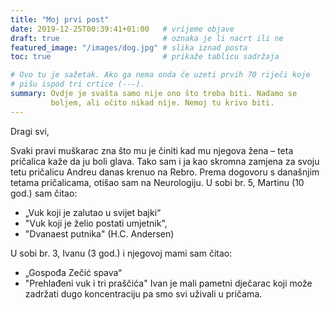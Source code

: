 ```yaml
---
title: "Moj prvi post"
date: 2019-12-25T00:39:41+01:00   # vrijeme objave
draft: true                       # oznaka je li nacrt ili ne
featured_image: "/images/dog.jpg" # slika iznad posta
toc: true                         # prikaže tablicu sadržaja

# Ovo tu je sažetak. Ako ga nema onda će uzeti prvih 70 riječi koje
# pišu ispod tri crtice (---).
summary: Ovdje je svašta samo nije ono što treba biti. Nadamo se
         boljem, ali očito nikad nije. Nemoj tu krivo biti.
---
```


Dragi svi,

Svaki pravi muškarac zna što mu je činiti kad mu njegova žena – teta pričalica kaže da ju boli glava.
Tako sam i ja kao skromna zamjena za svoju tetu pričalicu Andreu danas krenuo na Rebro.
Prema dogovoru s današnjim tetama pričalicama, otišao sam na Neurologiju.
U sobi br. 5, Martinu (10 god.) sam čitao:
- „Vuk koji je zalutao u svijet bajki“
- "Vuk koji je želio postati umjetnik",
- "Dvanaest putnika" (H.C. Andersen)

U sobi br. 3, Ivanu (3 god.) i njegovoj mami sam čitao:
- „Gospođa Zečić spava“
- "Prehlađeni vuk i tri praščića"
Ivan je mali pametni dječarac koji može zadržati dugo koncentraciju pa smo svi uživali u pričama.

